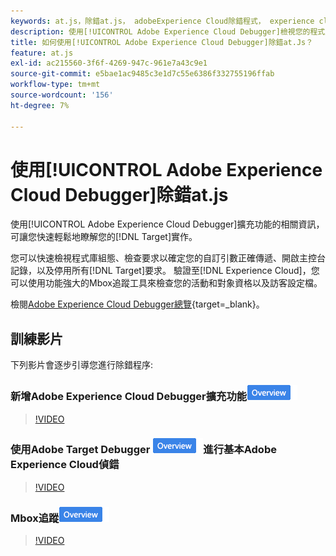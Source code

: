 ```yaml
---
keywords: at.js，除錯at.js， adobeExperience Cloud除錯程式， experience cloud除錯程式， mbox追蹤， mbox醒目提示，除錯，除錯， $9
description: 使用[!UICONTROL Adobe Experience Cloud Debugger]檢視您的程式庫組態、檢查要求、開啟主控台記錄、停用 [!DNL Target] 呼叫要求等等。
title: 如何使用[!UICONTROL Adobe Experience Cloud Debugger]除錯at.Js？
feature: at.js
exl-id: ac215560-3f6f-4269-947c-961e7a43c9e1
source-git-commit: e5bae1ac9485c3e1d7c55e6386f332755196ffab
workflow-type: tm+mt
source-wordcount: '156'
ht-degree: 7%

---
```


# 使用[!UICONTROL Adobe Experience Cloud Debugger]除錯at.js

使用[!UICONTROL Adobe Experience Cloud Debugger]擴充功能的相關資訊，可讓您快速輕鬆地瞭解您的[!DNL Target]實作。

您可以快速檢視程式庫組態、檢查要求以確定您的自訂引數正確傳遞、開啟主控台記錄，以及停用所有[!DNL Target]要求。 驗證至[!DNL Experience Cloud]，您可以使用功能強大的Mbox追蹤工具來檢查您的活動和對象資格以及訪客設定檔。

檢閱[Adobe Experience Cloud Debugger總覽](https://experienceleague.adobe.com/docs/experience-platform/debugger/home.html?lang=zh-Hant){target=_blank}。

## 訓練影片

下列影片會逐步引導您進行除錯程序:

### 新增Adobe Experience Cloud Debugger擴充功能![Overview badge](../../assets/overview.png)

>[!VIDEO](https://video.tv.adobe.com/v/23114/?quality=12)

### 使用Adobe Target Debugger ![Overview badge](../../assets/overview.png)進行基本Adobe Experience Cloud偵錯

>[!VIDEO](https://video.tv.adobe.com/v/23115/?quality=12)

### Mbox追蹤![總覽徽章](../../assets/overview.png)

>[!VIDEO](https://video.tv.adobe.com/v/23113/?quality=12)
